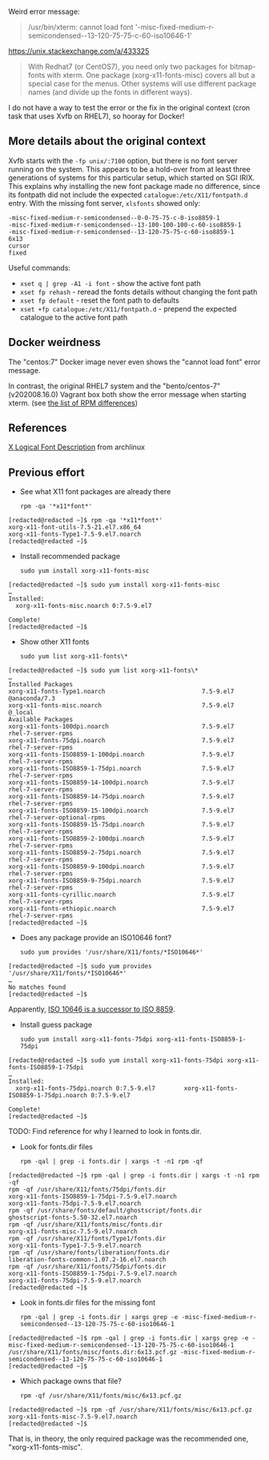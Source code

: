 Weird error message:

> /usr/bin/xterm: cannot load font '-misc-fixed-medium-r-semicondensed--13-120-75-75-c-60-iso10646-1'

https://unix.stackexchange.com/a/433325

> With Redhat7 (or CentOS7), you need only two packages for bitmap-fonts with xterm. One package (xorg-x11-fonts-misc) covers all but a special case for the menus. Other systems will use different package names (and divide up the fonts in different ways).

I do not have a way to test the error or the fix in the original context (cron task that uses Xvfb on RHEL7), so hooray for Docker!


## More details about the original context

Xvfb starts with the `-fp unix/:7100` option, but there is no font server running on the system. This appears to be a hold-over from at least three generations of systems for this particular setup, which started on SGI IRIX. This explains why installing the new font package made no difference, since its fontpath did not include the expected `catalogue:/etc/X11/fontpath.d` entry. With the missing font server, `xlsfonts` showed only:

```
-misc-fixed-medium-r-semicondensed--0-0-75-75-c-0-iso8859-1
-misc-fixed-medium-r-semicondensed--13-100-100-100-c-60-iso8859-1
-misc-fixed-medium-r-semicondensed--13-120-75-75-c-60-iso8859-1
6x13
cursor
fixed
```

Useful commands:

* `xset q | grep -A1 -i font` - show the active font path
* `xset fp rehash` - reread the fonts details without changing the font path
* `xset fp default` - reset the font path to defaults
* `xset +fp catalogue:/etc/X11/fontpath.d` - prepend the expected catalogue to the active font path


## Docker weirdness

The "centos:7" Docker image never even shows the "cannot load font" error message.

In contrast, the original RHEL7 system and the "bento/centos-7" (v202008.16.0) Vagrant box both show the error message when starting xterm. (see [the list of RPM differences](docker-vs-vagrant.rpm-qa.diff))


## References

[X Logical Font Description](https://wiki.archlinux.org/index.php/X_Logical_Font_Description) from archlinux


## Previous effort

* See what X11 font packages are already there
   ```shell
   rpm -qa '*x11*font*'
   ```

```console
[redacted@redacted ~]$ rpm -qa '*x11*font*'
xorg-x11-font-utils-7.5-21.el7.x86_64
xorg-x11-fonts-Type1-7.5-9.el7.noarch
[redacted@redacted ~]$
```

* Install recommended package
   ```shell
   sudo yum install xorg-x11-fonts-misc
   ```

```console
[redacted@redacted ~]$ sudo yum install xorg-x11-fonts-misc
…
Installed:
  xorg-x11-fonts-misc.noarch 0:7.5-9.el7

Complete!
[redacted@redacted ~]$
```

* Show other X11 fonts
   ```shell
   sudo yum list xorg-x11-fonts\*
   ```

```console
[redacted@redacted ~]$ sudo yum list xorg-x11-fonts\*
…
Installed Packages
xorg-x11-fonts-Type1.noarch                           7.5-9.el7               @anaconda/7.3
xorg-x11-fonts-misc.noarch                            7.5-9.el7               @_local
Available Packages
xorg-x11-fonts-100dpi.noarch                          7.5-9.el7               rhel-7-server-rpms
xorg-x11-fonts-75dpi.noarch                           7.5-9.el7               rhel-7-server-rpms
xorg-x11-fonts-ISO8859-1-100dpi.noarch                7.5-9.el7               rhel-7-server-rpms
xorg-x11-fonts-ISO8859-1-75dpi.noarch                 7.5-9.el7               rhel-7-server-rpms
xorg-x11-fonts-ISO8859-14-100dpi.noarch               7.5-9.el7               rhel-7-server-rpms
xorg-x11-fonts-ISO8859-14-75dpi.noarch                7.5-9.el7               rhel-7-server-rpms
xorg-x11-fonts-ISO8859-15-100dpi.noarch               7.5-9.el7               rhel-7-server-optional-rpms
xorg-x11-fonts-ISO8859-15-75dpi.noarch                7.5-9.el7               rhel-7-server-rpms
xorg-x11-fonts-ISO8859-2-100dpi.noarch                7.5-9.el7               rhel-7-server-rpms
xorg-x11-fonts-ISO8859-2-75dpi.noarch                 7.5-9.el7               rhel-7-server-rpms
xorg-x11-fonts-ISO8859-9-100dpi.noarch                7.5-9.el7               rhel-7-server-rpms
xorg-x11-fonts-ISO8859-9-75dpi.noarch                 7.5-9.el7               rhel-7-server-rpms
xorg-x11-fonts-cyrillic.noarch                        7.5-9.el7               rhel-7-server-rpms
xorg-x11-fonts-ethiopic.noarch                        7.5-9.el7               rhel-7-server-rpms
[redacted@redacted ~]$
```

* Does any package provide an ISO10646 font?
   ```shell
   sudo yum provides '/usr/share/X11/fonts/*ISO10646*'
   ```

```console
[redacted@redacted ~]$ sudo yum provides '/usr/share/X11/fonts/*ISO10646*'
…
No matches found
[redacted@redacted ~]$
```

Apparently, [ISO 10646 is a successor to ISO 8859](https://en.wikipedia.org/wiki/Universal_Coded_Character_Set).

* Install guess package
   ```shell
   sudo yum install xorg-x11-fonts-75dpi xorg-x11-fonts-ISO8859-1-75dpi
   ```

```console
[redacted@redacted ~]$ sudo yum install xorg-x11-fonts-75dpi xorg-x11-fonts-ISO8859-1-75dpi
…
Installed:
  xorg-x11-fonts-75dpi.noarch 0:7.5-9.el7        xorg-x11-fonts-ISO8859-1-75dpi.noarch 0:7.5-9.el7

Complete!
[redacted@redacted ~]$
```

TODO: Find reference for why I learned to look in fonts.dir.

* Look for fonts.dir files
   ```shell
   rpm -qal | grep -i fonts.dir | xargs -t -n1 rpm -qf
   ```

```console
[redacted@redacted ~]$ rpm -qal | grep -i fonts.dir | xargs -t -n1 rpm -qf
rpm -qf /usr/share/X11/fonts/75dpi/fonts.dir
xorg-x11-fonts-ISO8859-1-75dpi-7.5-9.el7.noarch
xorg-x11-fonts-75dpi-7.5-9.el7.noarch
rpm -qf /usr/share/fonts/default/ghostscript/fonts.dir
ghostscript-fonts-5.50-32.el7.noarch
rpm -qf /usr/share/X11/fonts/misc/fonts.dir
xorg-x11-fonts-misc-7.5-9.el7.noarch
rpm -qf /usr/share/X11/fonts/Type1/fonts.dir
xorg-x11-fonts-Type1-7.5-9.el7.noarch
rpm -qf /usr/share/fonts/liberation/fonts.dir
liberation-fonts-common-1.07.2-16.el7.noarch
rpm -qf /usr/share/X11/fonts/75dpi/fonts.dir
xorg-x11-fonts-ISO8859-1-75dpi-7.5-9.el7.noarch
xorg-x11-fonts-75dpi-7.5-9.el7.noarch
[redacted@redacted ~]$
```

* Look in fonts.dir files for the missing font
   ```shell
   rpm -qal | grep -i fonts.dir | xargs grep -e -misc-fixed-medium-r-semicondensed--13-120-75-75-c-60-iso10646-1
   ```

```console
[redacted@redacted ~]$ rpm -qal | grep -i fonts.dir | xargs grep -e -misc-fixed-medium-r-semicondensed--13-120-75-75-c-60-iso10646-1
/usr/share/X11/fonts/misc/fonts.dir:6x13.pcf.gz -misc-fixed-medium-r-semicondensed--13-120-75-75-c-60-iso10646-1
[redacted@redacted ~]$
```

* Which package owns that file?
   ```shell
   rpm -qf /usr/share/X11/fonts/misc/6x13.pcf.gz
   ```

```console
[redacted@redacted ~]$ rpm -qf /usr/share/X11/fonts/misc/6x13.pcf.gz
xorg-x11-fonts-misc-7.5-9.el7.noarch
[redacted@redacted ~]$
```

That is, in theory, the only required package was the recommended one, "xorg-x11-fonts-misc".
